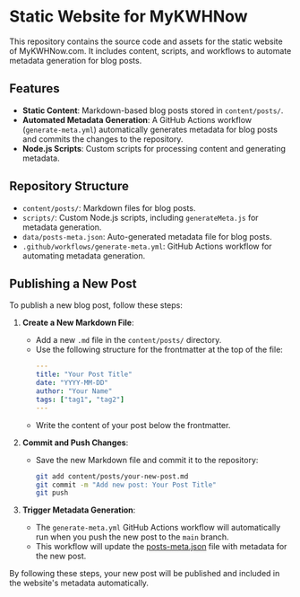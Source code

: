 # Static Website for MyKWHNow

This repository contains the source code and assets for the static website of MyKWHNow.com. It includes content, scripts, and workflows to automate metadata generation for blog posts.

## Features

- **Static Content**: Markdown-based blog posts stored in `content/posts/`.
- **Automated Metadata Generation**: A GitHub Actions workflow (`generate-meta.yml`) automatically generates metadata for blog posts and commits the changes to the repository.
- **Node.js Scripts**: Custom scripts for processing content and generating metadata.

## Repository Structure

- `content/posts/`: Markdown files for blog posts.
- `scripts/`: Custom Node.js scripts, including `generateMeta.js` for metadata generation.
- `data/posts-meta.json`: Auto-generated metadata file for blog posts.
- `.github/workflows/generate-meta.yml`: GitHub Actions workflow for automating metadata generation.


## Publishing a New Post

To publish a new blog post, follow these steps:

1. **Create a New Markdown File**:
   - Add a new `.md` file in the `content/posts/` directory.
   - Use the following structure for the frontmatter at the top of the file:
     ```yaml
     ---
     title: "Your Post Title"
     date: "YYYY-MM-DD"
     author: "Your Name"
     tags: ["tag1", "tag2"]
     ---
     ```
   - Write the content of your post below the frontmatter.

1. **Commit and Push Changes**:
   - Save the new Markdown file and commit it to the repository:
     ```bash
     git add content/posts/your-new-post.md
     git commit -m "Add new post: Your Post Title"
     git push
     ```

1. **Trigger Metadata Generation**:
   - The `generate-meta.yml` GitHub Actions workflow will automatically run when you push the new post to the `main` branch.
   - This workflow will update the [posts-meta.json](http://_vscodecontentref_/1) file with metadata for the new post.


By following these steps, your new post will be published and included in the website's metadata automatically.